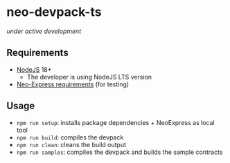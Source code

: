 # neo-devpack-ts

*under active development*

## Requirements

* [NodeJS](https://nodejs.org/) 18+
  * The developer is using NodeJS LTS version
* [Neo-Express requirements](https://github.com/neo-project/neo-express#requirements) (for testing)

## Usage

* `npm run setup`: installs package dependencies + NeoExpress as local tool
* `npm run build`: compiles the devpack
* `npm run clean`: cleans the build output
* `npm run samples`: compiles the devpack and builds the sample contracts

